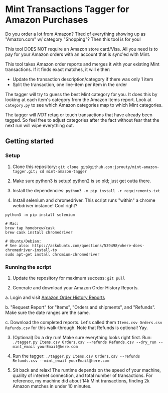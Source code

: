 # Mint Transactions Tagger for Amazon Purchases

Do you order a lot from Amazon? Tired of everything showing up as "Amazon.com"
w/ category "Shopping"? Then this tool is for you!

This tool DOES NOT require an Amazon store card/Visa. All you need is to pay for
your Amazon orders with an account that is sync'ed with Mint.

This tool takes Amazon order reports and merges it with your existing Mint
transactions. If it finds exact matches, it will either:

- Update the transaction description/category if there was only 1 item
- Split the transaction, one line-item per item in the order

The tagger will try to guess the best Mint category for you. It does this by
looking at each item's category from the Amazon Items report. Look at
`category.py` to see which Amazon categories map to which Mint categories.

The tagger will _NOT_ retag or touch transactions that have already been
tagged. So feel free to adjust categories after the fact without fear that the
next run will wipe everything out.

## Getting started ##

### Setup ###

1. Clone this repository: `git clone git@github.com:jprouty/mint-amazon-tagger.git; cd mint-amazon-tagger`

2. Make sure python3 is setup! python2 is so old; just get outta there.

3. Install the dependencies: `python3 -m pip install -r requirements.txt`

4. Install selenium and chromedriver. This script runs "within" a chrome webdriver instance! Cool right?

```
python3 -m pip install selenium

# Mac:
brew tap homebrew/cask
brew cask install chromedriver

# Ubuntu/Debian:
# See also: https://askubuntu.com/questions/539498/where-does-chromedriver-install-to
sudo apt-get install chromium-chromedriver
```

### Running the script ###

1. Update the repository for maximum success: `git pull`

2. Generate and download your Amazon Order History Reports.

a. Login and visit [Amazon Order History
Reports](https://www.amazon.com/gp/b2b/reports)

b. "Request Report" for "Items", "Orders and shipments", and "Refunds". Make sure the
date ranges are the same.

c. Download the completed reports. Let's called them
`Items.csv Orders.csv Refunds.csv` for this walk-through. Note that
Refunds is optional! Yay.

3. (Optional) Do a dry run! Make sure everything looks right first. Run:
`./tagger.py Items.csv Orders.csv --refunds Refunds.csv --dry_run --mint_email yourEmail@here.com`

4. Run the tagger:
`./tagger.py Items.csv Orders.csv --refunds Refunds.csv --mint_email yourEmail@here.com`

5. Sit back and relax! The runtime depends on the speed of your machine,
quality of internet connection, and total number of transactions. For
reference, my machine did about 14k Mint transactions, finding 2k Amazon
matches in under 10 minutes.
